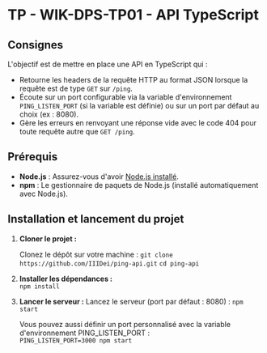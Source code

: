 # TP - WIK-DPS-TP01 - API TypeScript

## Consignes

L'objectif est de mettre en place une API en TypeScript qui :

- Retourne les headers de la requête HTTP au format JSON lorsque la requête est de type `GET` sur `/ping`.
- Écoute sur un port configurable via la variable d'environnement `PING_LISTEN_PORT` (si la variable est définie) ou sur un port par défaut au choix (ex : 8080).
- Gère les erreurs en renvoyant une réponse vide avec le code 404 pour toute requête autre que `GET /ping`.

## Prérequis

- **Node.js** : Assurez-vous d'avoir [Node.js installé](https://nodejs.org/).
- **npm** : Le gestionnaire de paquets de Node.js (installé automatiquement avec Node.js).

## Installation et lancement du projet

1. **Cloner le projet :**

   Clonez le dépôt sur votre machine :
   ``git clone https://github.com/IIIDei/ping-api.git``
   ``cd ping-api``

3. **Installer les dépendances :**  
   ``npm install``

6. **Lancer le serveur :**
   Lancez le serveur (port par défaut : 8080) :
   ``npm start``

   Vous pouvez aussi définir un port personnalisé avec la variable d'environnement PING_LISTEN_PORT :  
``PING_LISTEN_PORT=3000 npm start``
